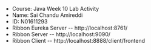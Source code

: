 - Course: Java Week 10 Lab Activity
- Name: Sai Chandu Amireddi 
- ID: N01611293
- Ribbon Eureka Server
-- http://localhost:8761/
- Ribbon Server
-- http://localhost:9090/
- Ribbon Client
-- http://localhost:8888/client/frontend
